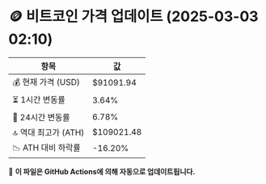 # 🪙 비트코인 가격 업데이트 (2025-03-03 02:10)

| 항목                | 값 |
|--------------------|----------------|
| 💰 현재 가격 (USD) | $91091.94 |
| ⏳ 1시간 변동률    | 3.64% |
| 📆 24시간 변동률   | 6.78% |
| 🔝 역대 최고가 (ATH) | $109021.48 |
| 📉 ATH 대비 하락률 | -16.20% |

🔄 **이 파일은 GitHub Actions에 의해 자동으로 업데이트됩니다.**
